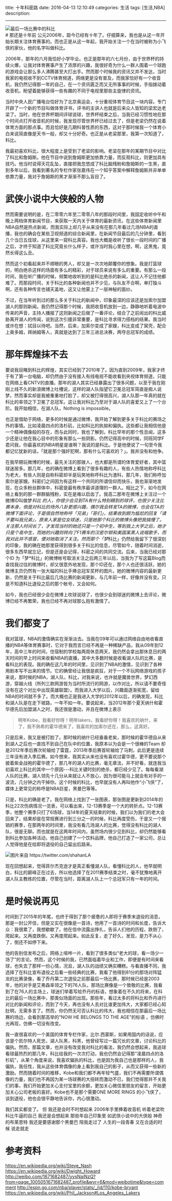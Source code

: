

title: 十年科密路
date: 2016-04-13 12:10:49 
categories: 生活
tags: [生活,NBA] 
description: 

---
<div> 
 <link href="http://apps.bdimg.com/libs/bootstrap/3.3.0/css/bootstrap.min.css" rel="stylesheet">
<img src="http://7ktu2f.com1.z0.glb.clouddn.com/kobe-hard-work.png" class="img-responsive center-block" alt="最后一场比赛中的科比">
</div>
# 那还是十年前
公元2006年，距今已经有十年了。仔细算来，我也是从这一年开始长期关注体育赛事的。而也正是从这一年起，我开始关注一个在当时被称为小飞侠的家伙，他的名字叫做科比。

2006年，那年的六月我恰好小学毕业。也正是那年的六七月份，由于世界杯的持续火爆，让我对体育赛事产生了浓厚的兴趣，我很好奇为什么一群人围着一个球跑的游戏会让那么多人沸腾甚至大打出手。然而那个时候我的资讯又并不发达，当时我家的电视收不到CCTV体育频道，网络更是没有普及，而我家恰好有一个收音机，我仍然记得那一年的自己，在一个资讯匮乏而又无所事事的时候，手指拨动着收音机，盼望着能够获得一些有趣的不同于电视里那些主旋律的资讯。

当时中央人民广播电台恰好为了北京奥运会，十分重视体育节目这一块内容。专门开辟了一个新的节目叫做体育评书，评书的主讲人也就是后来众人皆知的梁宏达老梁了。当时，他在世界杯期间评球说球，世界杯结束之后，当我已经习惯性地在那个时间点打开收音机的时候，我发现尽管世界杯已经过去了，但是老梁仍然在说着体育方面的那点事。而且恰好是几期科普性质的东西，这对于那时候我一个体育小白来说简直像是天书一般，却又十分好奇。也正是从老梁那里，我第一次知道了，科比。

我最初喜欢科比，很大程度上是受到了老梁的影响。老梁在那年的某期节目中对比了科比和詹姆斯。他在节目中说到詹姆斯更加依靠力量，而反观科比，则更加具有技巧。他当时说得天花乱坠，直接把我忽悠成了科比脑残粉和詹姆斯的一生黑，直到多年以后，我看到著名的专栏作家张嘉伟在一个知乎答案中解释詹姆斯并非单单依靠力量，我对于詹姆斯的黑才渐渐不那么盲目了。

<!--more-->
# 武侠小说中大侠般的人物
然而需要说明的是，在二零零六年至二零零八年的那段时间里，我固定收听中午和晚上两档体育新闻节目，来获取一天内关于体育的最新资讯，在这些体育新闻里NBA自然是热点新闻，而我实际上却几乎从来没有在那几年看过几场NBA的直播，我也的确会在某些卫视频道的综合新闻里，在新闻节目最后的几分钟里，看到几个当日五佳球，从这里来一窥科比真容。我也大概是收听了很长一段时间的广播之后，才终于知道了科比究竟长什么样子，或许当时我心里在想，啊，这黑鬼，竟然长得这么丑。

然而这个初看起来并不顺眼的男人，却又是一次次地颠覆你的想象。我是打篮球的，明白绝杀这样的场面有多么的精彩，对于球员来说有多么的重要。有那么一段时间，我在听广播的时候，频繁地收听到的是科比绝杀的新闻，这让人不记住他都难了。而那段时间，关于科比的各种新闻也并不少见，与队友不合啊，单打独斗啊，还有各种传言也铺天盖地，这又让他蒙上了一层神秘的面纱。

不过，在当年听到过的那么多关于科比的新闻中，印象最深的应该还是加索尔加盟湖人的那则新闻。我仍然记得那个时候，我把收音机放到一边，静静地听着电波中传来的声音，主持人播报了这则新闻之后做了一番评论，结合了之前闹出的科比威胁离开湖人的传闻，说到这次引援非常重要，是科比寻求得力搭档的结果。我当时或许在想：拭目以待吧。当然，后来，加索尔变成了家嫂，科比变成了窝壳，配合上奥多姆，拜纳姆等人，真就是达到了三年三进总决赛，两夺总冠军的成绩。


# 那年辉煌抹不去

要说我目睹到科比的辉煌，其实已经到了2010年了。因为直到2009年，我家才终于有了第一台电脑，却仍然由于没有接入有线电视不能收看到央视体育频道，只能在网络上看CNTV的直播。那年的湖人其实已经暴露出了很多问题，以至于我在刚刚上线不久的新浪微博上吐槽说，这样的湖人队指望它卫冕总冠军简直是痴人说梦。然而事实却是我被重重地打脸了，却又被打得很高兴，湖人队那一年真的就在科比的率领之下卫冕了总冠军。这让我对科比乃至对于湖人队的喜爱又上了一个台阶。我开始相信，在湖人队，Nothing is impossible。

也正是借助于网络，更多的时候是通过微博，我开始了解到更多关于科比的赛场之外的事情。比如凌晨四点的洛杉矶，比如科比的执拗和偏执。这些都让我相信他是一个精神偶像般的存在，而与此同时，我也了解到，科比早年的那个性丑闻，这多少还是让他在我心目中的形象有那么一些阴影。仍然记得高中的时候，同班同学F君问我，你最喜欢的NBA明星是谁啊？我说的是科比。于是他便说了一句至今我都记忆犹新的话，「就是那个强奸犯啊，那有什么可喜欢的？」。我并没有和他争。

在我早期玩微博的时候，最先关注的那拨人，也大都是所谓的体育爱好者，其中篮球迷居多。那几年，也的确在微博上看到了很多有趣的人，有些人热情地称呼科比为老大，有些人则是自称科密却半是玩笑地称呼科比为渣科，那几年，我们称呼加索尔是家嫂。科密们之间因为有这样一个共同的所谓信仰而快乐，我也渐渐地发现，在众多粉丝群体中，科密是最有秩序最讲道理的一群人。相比之下，如今在网络上看到的那一群群脑残粉，实在是难以启齿了。我高二那年在微博上关注过一个微博ID叫做梦*科比 的人，你很少会见到TA有什么特别精到的球评，也很少关注比赛本身，倒是对科比的场外八卦更感兴趣，偶尔我会转发TA的微博，也会在TA的微博下面评论，于是很自然地称呼「兄弟」「哥们」，结果收到颇为尴尬的回复「请不要叫我兄弟」，原来人家是位女球迷，只是她那个科比的微博头像把我搞懵了。关注那人时间长了，才发现当时的她还只是一个初中生，等到我上大学之后，她才只是个高中生，而她的兴趣则转向了F1赛车的汉密尔顿和美国某黑人说唱歌手，而我对此并不感冒，便对她取消了关注。然而那个「梦*科比」仍然给我留下了很深刻的印象，我的确在她那里获得到很多关于科比的信息，尽管如今，随着时间消逝，很多东西早就忘记，但是还是会记得，科密之间的共同交流。后来，当我已经对那个ID 为「梦*科比」的微博帐号取消关注之后两三年以后，当我为了写这篇Blog而查找我过往的微博时，却又很意外地发现，那个ID还在，那个人也还很活跃，她的微博主页仍然有一张大幅的科比手捧总冠军奖杯的图片。她的微博内容的最新更新，仍然是关于科比最后几场比赛的新闻更新，与几年前一样，好像并没有变。只是不知道科比退役之后的那个帐号，又会如何。

如今，我也已经很少会在微博上坎球说球了，也很少会到球迷的微博上去评论，微博已经不再繁荣，我也已经不再对球那么抱有激情了。


# 我们都变了

我对篮球，NBA的激情确实在渐渐淡去。当我在09年可以通过网络自由地收看直播的NBA等体育赛事时，它对于我而言已经不再是一种稀缺产品，我从09年到12年，高中三年的时间，住宿制的学校每两周休息两天，我仍然会拿出那休息日的两天时间的早上时间来收看NBA的直播，其中大多数时候是收看湖人队的比赛，是看科比的表现。我的确在这几年的时间里，见识到了NBA的激情，见识到了各种用剧本写不出来的情节。它的确曾经让我很是疯狂，对于一个不玩网络游戏的孩子来说，那时候的NBA，湖人队，科比，对我来说，也许就是魔兽世界，梦幻西游，穿越火线（所列三款网游皆为当时所流行的网游，以作对比，所以请不要奇怪没有在这个对比中出现英雄联盟）。而我进入大学以后，兴趣面逐渐拓宽，留给NBA的时间就不多了。而大概也正是我进入大学的2012年以后，的确发现，科比和湖人队是在走下坡路，一年不如一年。要说起来，当2012年那个夏天纳什和霍华德先后加盟湖人之时，我还很是激动，并且在微博上表示

>明年Kobe，我看好你呀！明年lakers，我看好你呀！我喜欢的纳什，来了，我不熟希的霍华德来了，我喜欢的加索尔还在，那么，这真好。

只是后来，我又是被打脸了。那时候的纳什已经垂垂老矣，那时候的霍华德自从来到湖人之后也一直找不到自己在队中的位置，我原本以为会是一个很棒的Team 却是2012年季后赛次轮输给了雷霆，2013年季后赛首轮输给了马刺，此后更是连续三年没有进入季后赛。如今想来，我其实从来也没有喜欢过霍华德，更不要说那个披着紫金战袍的霍华德了，那几年的湖人的比赛，毫无章法，并不好看，就连我当初喜欢上科比的其中一个原因---科比关键时刻的绝杀，都已经少见了。每每看湖人队的比赛，湖人领先十几分从来就让人不放心，因为很可能马上就会有对手的一波流，几分钟之内干掉你。这个时候的科比，也早就没有人再叫他作“小飞侠”了，媒体上更常见的称呼是NBA巨星，黑曼巴等等。

只是，科比的确是老了。我在网络上找到了一张图表，那张图是更新到2014年的科比22次伤病情况一览表，可以看出来，12-13赛季是一个大的转折点。12-13赛季，他整个赛季只打了6场球，当14年的夏天结束的时候，我们以为我们的老大会回来了，结果却是在常规赛进行到三分之一的时候，科比再度受伤，于是又一个报销的赛季，在那两年的时间里，我没有看几场湖人的比赛，觉得没有科比的湖人队，很是无聊。而也就是在这两年时间内，虽然场内很少见到科比，却仍然能够看到科比参加各种活动，他自己创建了一个饮料品牌，他自己打造了一家公司，总让人觉得他是在给即将退役的自己留出后路来。



![图片来自 https://twitter.com/shahanLA  ](http://7ktu2f.com1.z0.glb.clouddn.com/kobe-ingury.png)



现在回想起来，觉得菲尔杰克逊才是真正看懂湖人队，看懂科比的人，他早就明白，科比的巅峰正在过去，所以他选择了在2011赛季结束之时，毫不犹豫地离开湖人队主教练的位置，尽管在当时，距离湖人队上一个总冠军只有一年的时间。

# 是时候说再见

时间到了2015年的年尾，也终于得到了那个疲惫的人即将于赛季末退役的消息，那是一封公开信，但是又实在很像是一首诗，他用了一首诗的时间和长度，告诉大众：我很累了，我想歇歇了。他在信中流露出挣扎，告诉人们他的历程，跌倒了，爬起来。又再度跌倒，又再度爬起来。如此反复，走了好久，发现，是力不从心了，倒还不如停下来。

他的告别信发布之后，网络上喧哗一片，看到了很多类似“老大的球，看一场少一场了”的言论。然而，这个时候的我，已然面临着毕业和工作，即便是有时间来看球，也失去了那样一份心情，况且，湖人队的战绩又确实糟糕。与看直播不同，我选择了在科比宣布退役之后看一些经典的比赛，我看了他得到81分的那场对阵猛龙的比赛录像，看了乔丹第二次退役之前那最后一场比赛，那时候已经是2003年，他的对手是艾弗森率领之下的76人队，那场比赛像是一个致敬的比赛，我看到了在76人的主场上，球迷们举着写给乔丹的标语，想象着在不久的将来，在科比的最后一场比赛中，那类似场面的出现。那些年，看过太多的将科比和乔丹进行对比的新闻和评论，而到了今天，再也没有人去对比谁更加伟大，大家都已经心知肚明，无需多言了。然而，你仍然无可否认科比的伟大，我也相信在那最后一场比赛的场边，会看到那高举的“NOW HE BELONGS TO THE AGE”的标语 ，仿佛时光再现，仿佛一切没有改变。

我一直很喜欢的一个美国的体育专栏作家，比尔.西蒙斯，如果用国内的话说，应该是个凯尔特人死忠，湖人队黑，科黑，他曾经写过一篇冗长的文章，讨论科比的偏执。然而，那篇文章，也并没有改变我对科比的看法，我仍然会想起来，我追球看球最热烈的那几年，科比给我的一次次打动，我也仍然会记得那“凌晨四点的洛杉矶”，从某个角度来说，我喜欢偏执的科比，也是因为我自己也是那样的人，我偏执，我任性，我从这些体育偶像的身上看到我自己的影子，从而又获得一些新的激励。然而随着时间的推移，Kobe和我们都不再年轻气盛，我们不再需要所谓偶像的力量，我们也不再因为某一场球赛的大扭转而激动不已，我们觉得那并不关我们的事，我们开始更加关心支付宝里的余额，更加关心微信里朋友的留言，开始更加关心公司老板的喜好。Kobe也不是那个需要ONE MORE RINGS 的小飞侠了，谈到退役，他也会很平静地告诉你，内心很激动。

我们其实都变了。
但
我还是会时不时想起来
2006年手里捧着收音机
听着老梁吹科比牛逼的自己
我还是会想起来
那些年自己印象里
如武侠小说中的大侠般
神奇的布莱恩特
我还是要感谢那个黑曼巴
陪我走过了
人生的一段青春
又在合适的时候
说走就走


# 参考资料
https://en.wikipedia.org/wiki/Steve_Nash
https://en.wikipedia.org/wiki/Dwight_Howard
http://weibo.com/1671682487/yysNaiNzQ?from=page_1005051671682487_profile&wvr=6&mod=weibotime&type=comment
http://espn.go.com/nba/player/stats/_/id/110/kobe-bryant
https://en.wikipedia.org/wiki/Phil_Jackson#Los_Angeles_Lakers